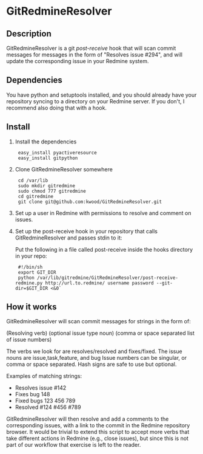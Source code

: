 GitRedmineResolver
==================

Description
-----------
GitRedmineResolver is a git _post-receive_ hook that will scan commit messages for messages in the form of "Resolves issue #294", and will update the corresponding issue in your Redmine system.

Dependencies
------------

You have python and setuptools installed, and you should already have your repository syncing to a directory on your Redmine server.  If you don't, I recommend also doing that with a hook.

Install
-------

1. Install the dependencies

		easy_install pyactiveresource
		easy_install gitpython
	
	
2. Clone GitRedmineResolver somewhere

		cd /var/lib
		sudo mkdir gitredmine
		sudo chmod 777 gitredmine
		cd gitredmine
		git clone git@github.com:kwood/GitRedmineResolver.git

3. Set up a user in Redmine with permissions to resolve and comment on issues.

4. Set up the post-receive hook in your repository that calls GitRedmineResolver and passes stdin to it:

	Put the following in a file called post-receive inside the hooks directory in your repo:

		#!/bin/sh
		export GIT_DIR
		python /var/lib/gitredmine/GitRedmineResolver/post-receive-redmine.py http://url.to.redmine/ username password --git-dir=$GIT_DIR <&0`


How it works
------------

GitRedmineResolver will scan commit messages for strings in the form of:

(Resolving verb) (optional issue type noun) (comma or space separated list of issue numbers)

The verbs we look for are resolves/resolved and fixes/fixed.
The issue nouns are issue,task,feature, and bug
Issue numbers can be singular, or comma or space separated.  Hash signs are safe to use but optional.

Examples of matching strings:

* Resolves issue #142
* Fixes bug 148
* Fixed bugs 123 456 789
* Resolved #124 #456 #789

GitRedmineResolver will then resolve and add a comments to the corresponding issues, with a link to the commit in the Redmine repository browser.  It would be trivial to extend this script to accept more verbs that take different actions in Redmine (e.g., close issues), but since this is not part of our workflow that exercise is left to the reader.